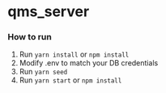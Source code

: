 # qms_server

### How to run
1. Run `yarn install` or `npm install`
2. Modify .env to match your DB credentials
3. Run `yarn seed`
4. Run `yarn start` or `npm install`
